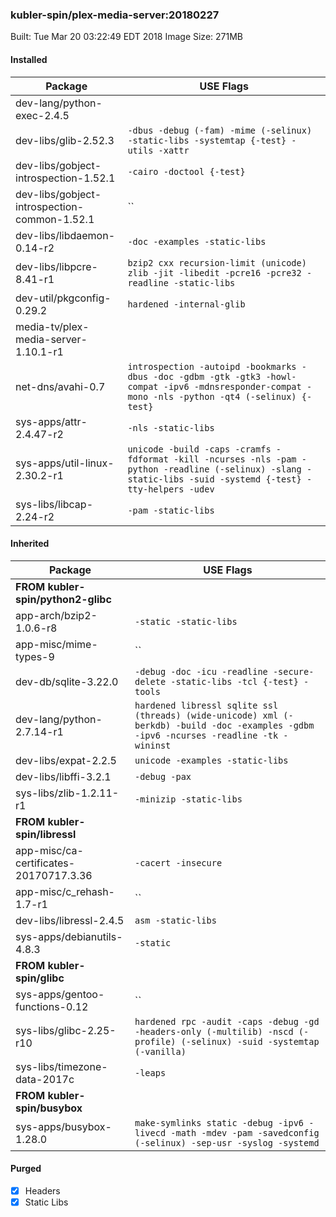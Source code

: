 ### kubler-spin/plex-media-server:20180227

Built: Tue Mar 20 03:22:49 EDT 2018
Image Size: 271MB

#### Installed
Package | USE Flags
--------|----------
dev-lang/python-exec-2.4.5 | ` `
dev-libs/glib-2.52.3 | `-dbus -debug (-fam) -mime (-selinux) -static-libs -systemtap {-test} -utils -xattr`
dev-libs/gobject-introspection-1.52.1 | `-cairo -doctool {-test}`
dev-libs/gobject-introspection-common-1.52.1 | ``
dev-libs/libdaemon-0.14-r2 | `-doc -examples -static-libs`
dev-libs/libpcre-8.41-r1 | `bzip2 cxx recursion-limit (unicode) zlib -jit -libedit -pcre16 -pcre32 -readline -static-libs`
dev-util/pkgconfig-0.29.2 | `hardened -internal-glib`
media-tv/plex-media-server-1.10.1-r1 | ` `
net-dns/avahi-0.7 | `introspection -autoipd -bookmarks -dbus -doc -gdbm -gtk -gtk3 -howl-compat -ipv6 -mdnsresponder-compat -mono -nls -python -qt4 (-selinux) {-test}`
sys-apps/attr-2.4.47-r2 | `-nls -static-libs`
sys-apps/util-linux-2.30.2-r1 | `unicode -build -caps -cramfs -fdformat -kill -ncurses -nls -pam -python -readline (-selinux) -slang -static-libs -suid -systemd {-test} -tty-helpers -udev`
sys-libs/libcap-2.24-r2 | `-pam -static-libs`
#### Inherited
Package | USE Flags
--------|----------
**FROM kubler-spin/python2-glibc** |
app-arch/bzip2-1.0.6-r8 | `-static -static-libs`
app-misc/mime-types-9 | ``
dev-db/sqlite-3.22.0 | `-debug -doc -icu -readline -secure-delete -static-libs -tcl {-test} -tools`
dev-lang/python-2.7.14-r1 | `hardened libressl sqlite ssl (threads) (wide-unicode) xml (-berkdb) -build -doc -examples -gdbm -ipv6 -ncurses -readline -tk -wininst`
dev-libs/expat-2.2.5 | `unicode -examples -static-libs`
dev-libs/libffi-3.2.1 | `-debug -pax`
sys-libs/zlib-1.2.11-r1 | `-minizip -static-libs`
**FROM kubler-spin/libressl** |
app-misc/ca-certificates-20170717.3.36 | `-cacert -insecure`
app-misc/c_rehash-1.7-r1 | ``
dev-libs/libressl-2.4.5 | `asm -static-libs`
sys-apps/debianutils-4.8.3 | `-static`
**FROM kubler-spin/glibc** |
sys-apps/gentoo-functions-0.12 | ``
sys-libs/glibc-2.25-r10 | `hardened rpc -audit -caps -debug -gd -headers-only (-multilib) -nscd (-profile) (-selinux) -suid -systemtap (-vanilla)`
sys-libs/timezone-data-2017c | `-leaps`
**FROM kubler-spin/busybox** |
sys-apps/busybox-1.28.0 | `make-symlinks static -debug -ipv6 -livecd -math -mdev -pam -savedconfig (-selinux) -sep-usr -syslog -systemd`
#### Purged
- [x] Headers
- [x] Static Libs
